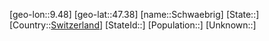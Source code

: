 ﻿---
location: [47.38,9.48]
type: City
tags:
- geo/City


SpocWebEntityId: 34129
isDeleted: false
confidential: public

---
[geo-lon::9.48]
[geo-lat::47.38]
[name::Schwaebrig]
[State::]
[Country::[Switzerland](geo/Continent/Europe/Switzerland.md)]
[StateId::]
[Population::]
[Unknown::]

